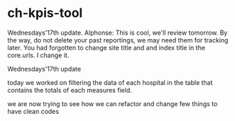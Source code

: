 # ch-kpis-tool

Wednesdays'17th update.
Alphonse:
This is cool, we'll review tomorrow. By the way, do not delete your past reportings, we
may need them for tracking later. You had forgotten to change site title and and index title in the core.urls. I change it.

Wednesdays'17th update

today we worked on filtering the data of each hospital in the table that contains the totals of each measures field.

we are now trying to see how we can refactor and change few things to have clean codes
